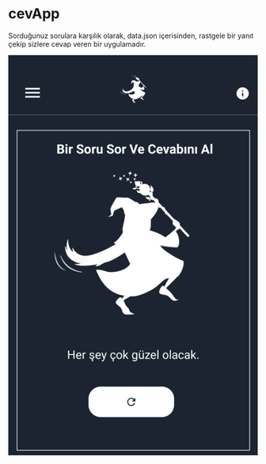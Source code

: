 # cevApp
Sorduğunuz sorulara karşılık olarak, data.json içerisinden, rastgele bir yanıt çekip sizlere cevap veren bir uygulamadır.

![Screenshoot](ss.png "Screenshoot")

